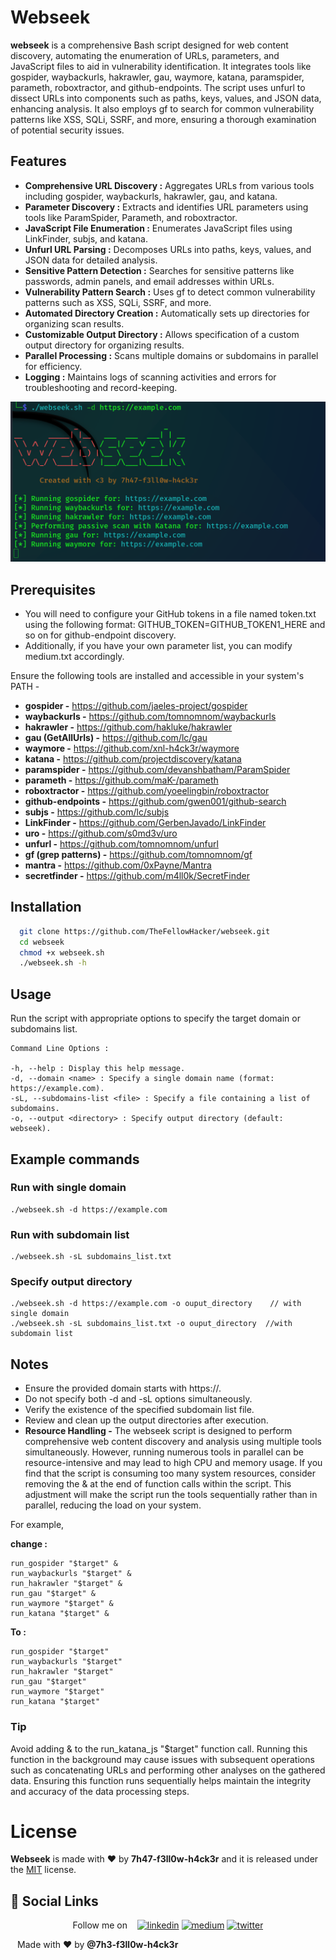 
# Webseek

**webseek** is a comprehensive Bash script designed for web content discovery, automating the enumeration of URLs, parameters, and JavaScript files to aid in vulnerability identification. It integrates tools like gospider, waybackurls, hakrawler, gau, waymore, katana, paramspider, parameth, roboxtractor, and github-endpoints. The script uses unfurl to dissect URLs into components such as paths, keys, values, and JSON data, enhancing analysis. It also employs gf to search for common vulnerability patterns like XSS, SQLi, SSRF, and more, ensuring a thorough examination of potential security issues.
## Features

- **Comprehensive URL Discovery :** Aggregates URLs from various tools including gospider, waybackurls, hakrawler, gau, and katana.
- **Parameter Discovery :** Extracts and identifies URL parameters using tools like ParamSpider, Parameth, and roboxtractor.
- **JavaScript File Enumeration :** Enumerates JavaScript files using LinkFinder, subjs, and katana.
- **Unfurl URL Parsing :** Decomposes URLs into paths, keys, values, and JSON data for detailed analysis.
- **Sensitive Pattern Detection :** Searches for sensitive patterns like passwords, admin panels, and email addresses within URLs.
- **Vulnerability Pattern Search :** Uses gf to detect common vulnerability patterns such as XSS, SQLi, SSRF, and more.
- **Automated Directory Creation :** Automatically sets up directories for organizing scan results.
- **Customizable Output Directory :** Allows specification of a custom output directory for organizing results.
- **Parallel Processing :** Scans multiple domains or subdomains in parallel for efficiency.
- **Logging :** Maintains logs of scanning activities and errors for troubleshooting and record-keeping.

![App Screenshot](webseek.png)


## Prerequisites
- You will need to configure your GitHub tokens in a file named token.txt using the following format: GITHUB_TOKEN=GITHUB_TOKEN1_HERE and so on for github-endpoint discovery. 
- Additionally, if you have your own parameter list, you can modify medium.txt accordingly.

Ensure the following tools are installed and accessible in your system's PATH -

* **gospider -** https://github.com/jaeles-project/gospider
* **waybackurls -** https://github.com/tomnomnom/waybackurls
* **hakrawler -** https://github.com/hakluke/hakrawler
* **gau (GetAllUrls) -** https://github.com/lc/gau
* **waymore -** https://github.com/xnl-h4ck3r/waymore
* **katana -** https://github.com/projectdiscovery/katana
* **paramspider -** https://github.com/devanshbatham/ParamSpider
* **parameth -** https://github.com/maK-/parameth
* **roboxtractor -** https://github.com/yoeelingbin/roboxtractor
* **github-endpoints -** https://github.com/gwen001/github-search
* **subjs -** https://github.com/lc/subjs
* **LinkFinder -** https://github.com/GerbenJavado/LinkFinder
* **uro -** https://github.com/s0md3v/uro
* **unfurl -** https://github.com/tomnomnom/unfurl
* **gf (grep patterns) -** https://github.com/tomnomnom/gf
* **mantra -** https://github.com/0xPayne/Mantra
* **secretfinder -** https://github.com/m4ll0k/SecretFinder
## Installation


```bash
  git clone https://github.com/TheFellowHacker/webseek.git
  cd webseek
  chmod +x webseek.sh
  ./webseek.sh -h
```
    
## Usage

Run the script with appropriate options to specify the target domain or subdomains list.
```
Command Line Options :

-h, --help : Display this help message.
-d, --domain <name> : Specify a single domain name (format: https://example.com).
-sL, --subdomains-list <file> : Specify a file containing a list of subdomains.
-o, --output <directory> : Specify output directory (default: webseek).
```


## Example commands
### Run with single domain
```
./webseek.sh -d https://example.com
```
### Run with subdomain list
```
./webseek.sh -sL subdomains_list.txt 
```
### Specify output directory
```
./webseek.sh -d https://example.com -o ouput_directory    // with single domain
./webseek.sh -sL subdomains_list.txt -o ouput_directory  //with subdomain list
```
## Notes
- Ensure the provided domain starts with https://.
- Do not specify both -d and -sL options simultaneously.
- Verify the existence of the specified subdomain list file.
- Review and clean up the output directories after execution.
- **Resource Handling -** 
The webseek script is designed to perform comprehensive web content discovery and analysis using multiple tools simultaneously. However, running numerous tools in parallel can be resource-intensive and may lead to high CPU and memory usage.
If you find that the script is consuming too many system resources, consider removing the & at the end of function calls within the script. This adjustment will make the script run the tools sequentially rather than in parallel, reducing the load on your system.

For example, 

**change :**
```
run_gospider "$target" &
run_waybackurls "$target" &
run_hakrawler "$target" &
run_gau "$target" &
run_waymore "$target" &
run_katana "$target" &
```
**To :**
```
run_gospider "$target"
run_waybackurls "$target"
run_hakrawler "$target"
run_gau "$target"
run_waymore "$target"
run_katana "$target"
```

### Tip 
Avoid adding & to the run_katana_js "$target" function call. Running this function in the background may cause issues with subsequent operations such as concatenating URLs and performing other analyses on the gathered data. Ensuring this function runs sequentially helps maintain the integrity and accuracy of the data processing steps.
# License
**Webseek** is made with ♥ by **7h47-f3ll0w-h4ck3r** and it is released under the
[MIT](https://github.com/TheFellowHacker/webseek/blob/main/LICENSE) license.


## 🔗 Social Links

                                                 

<p align="center">
 Follow me on &nbsp;&nbsp;  <a href="https://www.linkedin.com/in/thefellowhacker"><img src="https://img.shields.io/badge/linkedin-0A66C2?style=for-the-badge&logo=linkedin&logoColor=white" alt="linkedin"></a>
  <a href="https://medium.com/@thefellowhacker"><img src="https://img.shields.io/badge/Medium-12100E?style=for-the-badge&logo=medium&logoColor=white" alt="medium"></a>
  <a href="https://twitter.com/thefellowhacker"><img src="https://img.shields.io/badge/twitter-1DA1F2?style=for-the-badge&logo=twitter&logoColor=white" alt="twitter"></a>
</p>

``` ```
                                                            Made with ❤️ by **@7h3-f3ll0w-h4ck3r**
